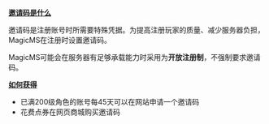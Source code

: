 **<u>邀请码是什么</u>**

邀请码是注册账号时所需要特殊凭据。为提高注册玩家的质量、减少服务器负担，MagicMS在注册时设置邀请码。

MagicMS可能会在服务器有足够承载能力时采用为**开放注册制**，不强制要求邀请码。

**<u>如何获得</u>**

* 已满200级角色的账号每45天可以在网站申请一个邀请码
* 花费点券在网页商城购买邀请码
